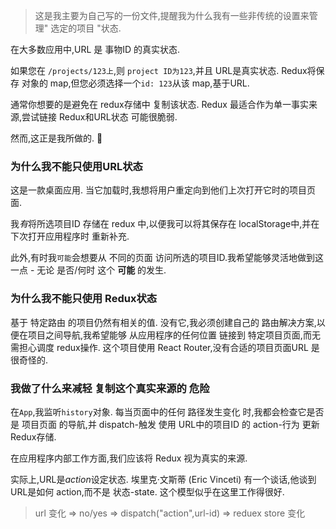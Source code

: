 
> 这是我主要为自己写的一份文件,提醒我为什么我有一些非传统的设置来管理" 选定的项目 "状态. 

在大多数应用中,URL 是 事物ID 的真实状态. 

如果您在 `/projects/123上`,则 `project ID为123`,并且 URL是真实状态. Redux将保存 对象的 map,但您必须选择一个`id: 123`从该 map,基于URL. 

通常你想要的是避免在 redux存储中 复制该状态. Redux 最适合作为单一事实来源,尝试链接 Redux和URL状态 可能很脆弱. 

然而,这正是我所做的. 🤔

### 为什么我不能只使用URL状态

这是一款桌面应用. 当它加载时,我想将用户重定向到他们上次打开它时的项目页面. 

我*有*将所选项目ID 存储在 redux 中,以便我可以将其保存在 localStorage中,并在下次打开应用程序时 重新补充. 

此外,有时我`可能`会想要从 不同的页面 访问所选的项目ID.我希望能够灵活地做到这一点 - 无论 是否/何时 这个 **可能** 的发生. 

### 为什么我不能只使用 Redux状态

基于 特定路由 的项目仍然有相关的值. 没有它,我必须创建自己的 路由解决方案,以便在项目之间导航,我希望能够 从应用程序的任何位置 链接到 特定项目页面,而无需担心调度 redux操作. 这个项目使用 React Router,没有合适的项目页面URL 是很奇怪的. 

### 我做了什么来减轻 复制这个真实来源的 危险

在`App`,我监听`history`对象. 每当页面中的任何 路径发生变化 时,我都会检查它是否是 项目页面 的导航,并 dispatch-触发 使用 URL中的项目ID 的 action-行为 更新 Redux存储. 

在应用程序内部工作方面,我们应该将 Redux 视为真实的来源. 

实际上,URL是*action*设定状态. 埃里克·文斯蒂 (Eric Vinceti) 有一个谈话,他谈到 URL是如何 action,而不是 状态-state. 这个模型似乎在这里工作得很好. 

> url 变化 => no/yes => dispatch("action",url-id) => reduex store 变化